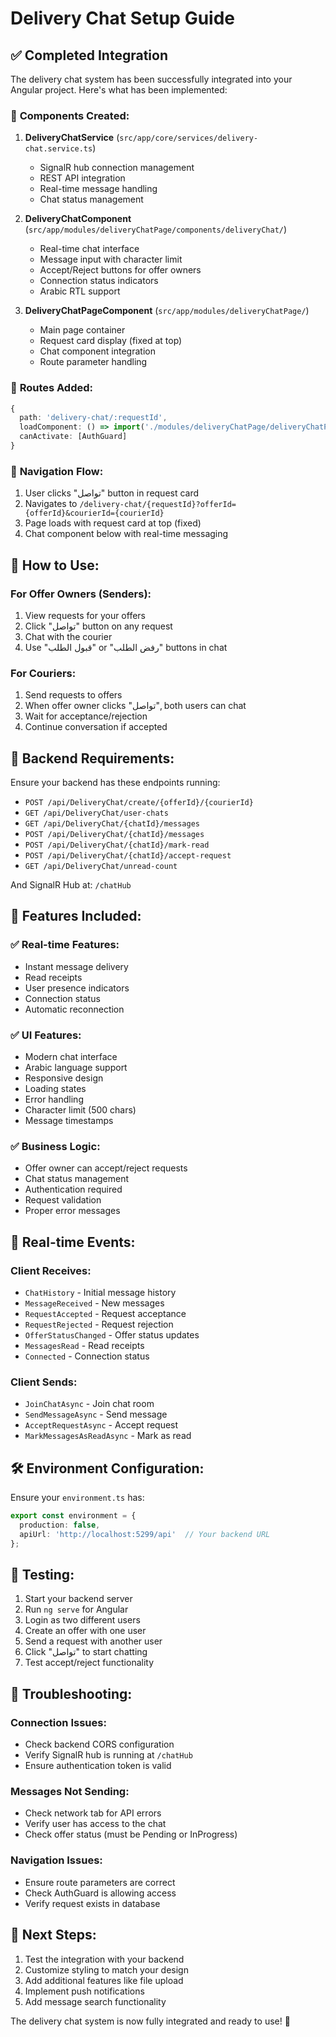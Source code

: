# Delivery Chat Setup Guide

## ✅ Completed Integration

The delivery chat system has been successfully integrated into your Angular project. Here's what has been implemented:

### 🔧 **Components Created:**

1. **DeliveryChatService** (`src/app/core/services/delivery-chat.service.ts`)
   - SignalR hub connection management
   - REST API integration
   - Real-time message handling
   - Chat status management

2. **DeliveryChatComponent** (`src/app/modules/deliveryChatPage/components/deliveryChat/`)
   - Real-time chat interface
   - Message input with character limit
   - Accept/Reject buttons for offer owners
   - Connection status indicators
   - Arabic RTL support

3. **DeliveryChatPageComponent** (`src/app/modules/deliveryChatPage/`)
   - Main page container
   - Request card display (fixed at top)
   - Chat component integration
   - Route parameter handling

### 🔗 **Routes Added:**

```typescript
{
  path: 'delivery-chat/:requestId',
  loadComponent: () => import('./modules/deliveryChatPage/deliveryChatPage').then(m => m.DeliveryChatPageComponent),
  canActivate: [AuthGuard]
}
```

### 🎯 **Navigation Flow:**

1. User clicks "تواصل" button in request card
2. Navigates to `/delivery-chat/{requestId}?offerId={offerId}&courierId={courierId}`
3. Page loads with request card at top (fixed)
4. Chat component below with real-time messaging

## 🚀 **How to Use:**

### **For Offer Owners (Senders):**
1. View requests for your offers
2. Click "تواصل" button on any request
3. Chat with the courier
4. Use "قبول الطلب" or "رفض الطلب" buttons in chat

### **For Couriers:**
1. Send requests to offers
2. When offer owner clicks "تواصل", both users can chat
3. Wait for acceptance/rejection
4. Continue conversation if accepted

## 🔧 **Backend Requirements:**

Ensure your backend has these endpoints running:
- `POST /api/DeliveryChat/create/{offerId}/{courierId}`
- `GET /api/DeliveryChat/user-chats`
- `GET /api/DeliveryChat/{chatId}/messages`
- `POST /api/DeliveryChat/{chatId}/messages`
- `POST /api/DeliveryChat/{chatId}/mark-read`
- `POST /api/DeliveryChat/{chatId}/accept-request`
- `GET /api/DeliveryChat/unread-count`

And SignalR Hub at: `/chatHub`

## 🎨 **Features Included:**

### ✅ **Real-time Features:**
- Instant message delivery
- Read receipts
- User presence indicators
- Connection status
- Automatic reconnection

### ✅ **UI Features:**
- Modern chat interface
- Arabic language support
- Responsive design
- Loading states
- Error handling
- Character limit (500 chars)
- Message timestamps

### ✅ **Business Logic:**
- Offer owner can accept/reject requests
- Chat status management
- Authentication required
- Request validation
- Proper error messages

## 🔄 **Real-time Events:**

### **Client Receives:**
- `ChatHistory` - Initial message history
- `MessageReceived` - New messages
- `RequestAccepted` - Request acceptance
- `RequestRejected` - Request rejection
- `OfferStatusChanged` - Offer status updates
- `MessagesRead` - Read receipts
- `Connected` - Connection status

### **Client Sends:**
- `JoinChatAsync` - Join chat room
- `SendMessageAsync` - Send message
- `AcceptRequestAsync` - Accept request
- `MarkMessagesAsReadAsync` - Mark as read

## 🛠 **Environment Configuration:**

Ensure your `environment.ts` has:
```typescript
export const environment = {
  production: false,
  apiUrl: 'http://localhost:5299/api'  // Your backend URL
};
```

## 📱 **Testing:**

1. Start your backend server
2. Run `ng serve` for Angular
3. Login as two different users
4. Create an offer with one user
5. Send a request with another user
6. Click "تواصل" to start chatting
7. Test accept/reject functionality

## 🐛 **Troubleshooting:**

### **Connection Issues:**
- Check backend CORS configuration
- Verify SignalR hub is running at `/chatHub`
- Ensure authentication token is valid

### **Messages Not Sending:**
- Check network tab for API errors
- Verify user has access to the chat
- Check offer status (must be Pending or InProgress)

### **Navigation Issues:**
- Ensure route parameters are correct
- Check AuthGuard is allowing access
- Verify request exists in database

## 🎯 **Next Steps:**

1. Test the integration with your backend
2. Customize styling to match your design
3. Add additional features like file upload
4. Implement push notifications
5. Add message search functionality

The delivery chat system is now fully integrated and ready to use! 🚀 